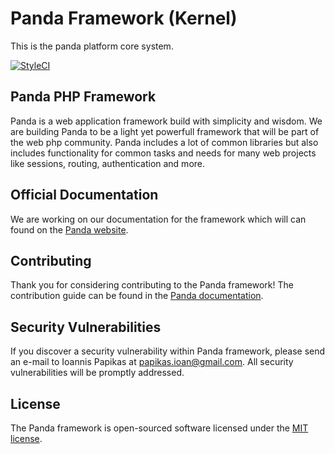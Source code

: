# Panda Framework (Kernel)
This is the panda platform core system.

[![StyleCI](https://styleci.io/repos/55496356/shield)](https://styleci.io/repos/55496356)

## Panda PHP Framework
Panda is a web application framework build with simplicity and wisdom. We are building Panda to be a light yet powerfull framework that will be part of the web php community. Panda includes a lot of common libraries but also includes functionality for common tasks and needs for many web projects like sessions, routing, authentication and more.

## Official Documentation

We are working on our documentation for the framework which will can found on the [Panda website](http://pandaphp.org/docs).

## Contributing

Thank you for considering contributing to the Panda framework! The contribution guide can be found in the [Panda documentation](http://pandaphp.org/docs/contributions).

## Security Vulnerabilities

If you discover a security vulnerability within Panda framework, please send an e-mail to Ioannis Papikas at papikas.ioan@gmail.com. All security vulnerabilities will be promptly addressed.

## License

The Panda framework is open-sourced software licensed under the [MIT license](http://opensource.org/licenses/MIT).